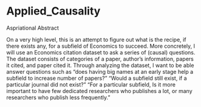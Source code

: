 # Applied_Causality
Aspriational Abstract 

On a very high level, this is an attempt to figure out what is the recipe, if there exists any, for a subfield of Economics to succeed. More concretely, I will use an Economics citation dataset to ask a series of (causal) questions. The dataset consists of categories of a paper, author’s information, papers it cited, and paper cited it. Through analyzing the dataset, I want to be able answer questions such as “does having big names at an early stage help a subfield to increase number of papers?” “Would a subfield still exist, if a particular journal did not exist?” “For a particular subfield, Is it more important to have few dedicated researchers who publishes a lot, or many researchers who publish less frequently.”
